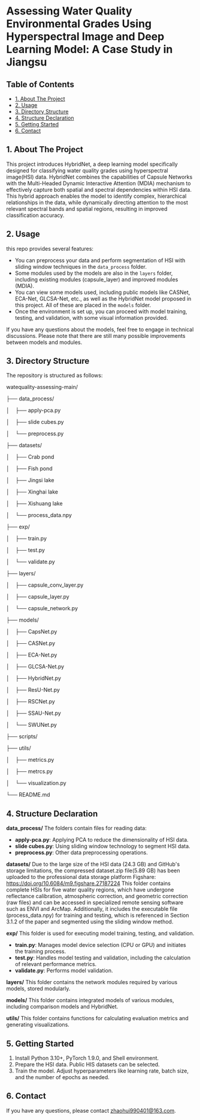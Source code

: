 # Assessing Water Quality Environmental Grades Using Hyperspectral Image and Deep Learning Model: A Case Study in Jiangsu
## Table of Contents
- [1. About The Project](#Project) 
-  [2. Usage](#directory-structure) 
- [3. Directory Structure](#usage) 
- [4. Structure Declaration](#Structure-declaration)
- [5. Getting Started](#Getting-Started)
- [6. Contact](#contact)
## 1. About The Project
This project introduces HybridNet, a deep learning model specifically designed for classifying water quality grades using hyperspectral image(HSI) data. HybridNet combines the capabilities of Capsule Networks with the Multi-Headed Dynamic Interactive Attention (MDIA) mechanism to effectively capture both spatial and spectral dependencies within HSI data. This hybrid approach enables the model to identify complex, hierarchical relationships in the data, while dynamically directing attention to the most relevant spectral bands and spatial regions, resulting in improved classification accuracy.

## 2. Usage
this repo provides several features:
- You can preprocess your data and perform segmentation of HSI with sliding window techniques in the `data_process` folder.
- Some modules used by the models are also in the `layers` folder, including existing modules (capsule_layer) and improved modules (MDIA).
- You can view some models used, including public models like CASNet, ECA-Net, GLCSA-Net, etc., as well as the HybridNet model proposed in this project. All of these are placed in the `models` folder.
- Once the environment is set up, you can proceed with model training, testing, and validation, with some visual information provided.

If you have any questions about the models, feel free to engage in technical discussions. Please note that there are still many possible improvements between models and modules.

## 3. Directory Structure
The repository is structured as follows:

watequality-assessing-main/

├── data_process/

│  &nbsp; &nbsp;├── apply-pca.py

│  &nbsp; &nbsp;├── slide cubes.py

│  &nbsp; &nbsp;└── preprocess.py

├── datasets/

│&nbsp; &nbsp; ├── Crab pond

│ &nbsp; &nbsp;├── Fish pond

│ &nbsp; &nbsp;├── Jingsi lake

│ &nbsp; &nbsp;├── Xinghai lake

│ &nbsp; &nbsp;├── Xishuang lake

│ &nbsp; &nbsp;└── process_data.npy

├── exp/

│&nbsp; &nbsp; ├── train.py

│ &nbsp; &nbsp;├── test.py

│ &nbsp; &nbsp;└── validate.py

├── layers/

│ &nbsp; &nbsp;├── capsule_conv_layer.py

│ &nbsp; &nbsp;├── capsule_layer.py

│&nbsp; &nbsp; └── capsule_network.py


├── models/

│ &nbsp; &nbsp;├── CapsNet.py

│ &nbsp; &nbsp;├── CASNet.py

│ &nbsp; &nbsp;├── ECA-Net.py

│ &nbsp; &nbsp;├── GLCSA-Net.py

│&nbsp; &nbsp; ├── HybridNet.py

│&nbsp; &nbsp; ├── ResU-Net.py

│ &nbsp; &nbsp;├── RSCNet.py

│ &nbsp; &nbsp;├── SSAU-Net.py

│ &nbsp; &nbsp;└── SWUNet.py

├── scripts/

├── utils/

│ &nbsp; &nbsp;├── metrics.py

│ &nbsp; &nbsp;├── metrcs.py

│ &nbsp; &nbsp;└── visualization.py

└── README.md

## 4. Structure Declaration
**data_process/**
The folders contain files for reading data:
- **apply-pca.py**: Applying PCA to reduce the dimensionality of HSI data.
- **slide cubes.py**: Using sliding window technology to segment HSI data.
- **preprocess.py**: Other data preprocessing operations.

**datasets/**
Due to the large size of the HSI data (24.3 GB) and GitHub's storage limitations, the compressed dataset.zip file(5.89 GB) has been uploaded to the professional data storage platform Figshare: 
https://doi.org/10.6084/m9.figshare.27187224
This folder contains complete HSIs for five water quality regions, which have undergone reflectance calibration, atmospheric correction, and geometric correction (raw files) and can be accessed in specialized remote sensing software such as ENVI and ArcMap. Additionally, it includes the executable file (process_data.npy) for training and testing, which is referenced in Section 3.1.2 of the paper and segmented using the sliding window method.

**exp/**
This folder is used for executing model training, testing, and validation.
- **train.py**: Manages model device selection (CPU or GPU) and initiates the training process.
- **test.py**: Handles model testing and validation, including the calculation of relevant performance metrics.
- **validate.py**: Performs model validation.

**layers/**
This folder contains the network modules required by various models, stored modularly.

**models/**
This folder contains integrated models of various modules, including comparison models and HybridNet.

**utils/**
This folder contains functions for calculating evaluation metrics and generating visualizations.

## 5. Getting Started

1. Install Python 3.10+, PyTorch 1.9.0, and Shell environment.
2. Prepare the HSI data. Public HIS datasets can be selected.
3. Train the model. Adjust hyperparameters like learning rate, batch size, and the number of epochs as needed.

## 6. Contact

If you have any questions, please contact [zhaohui990401@163.com](mailto:zhaohui990401@163.com).

